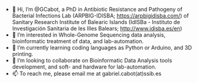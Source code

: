 - 👋 Hi, I’m @GCabot, a PhD in Antibiotic Resistance and Pathogeny of Bacterial Infections Lab (ARPBIG-IDISBA; https://arpbigidisba.com/) of Sanitary Research Institute of Balearic Islands (IdISBa - Instituto de Investigación Sanitaria de les Illes Balears; http://www.idisba.es/en)
- 👀 I’m interested in Whole-Genome Sequencing data analysis, bioinformatic treatment of data, and lab-automation.
- 🌱 I’m currently learning coding languages as Python or Arduino, and 3D printing.
- 💞️ I’m looking to collaborate on Bioinformatic Data Analysis tools development, and soft- and hardware for lab-automation.
- 📫 To reach me, please email me at gabriel.cabot(at)ssib.es

<!---
GCabot/GCabot is a ✨ special ✨ repository because its `README.md` (this file) appears on your GitHub profile.
You can click the Preview link to take a look at your changes.
--->
